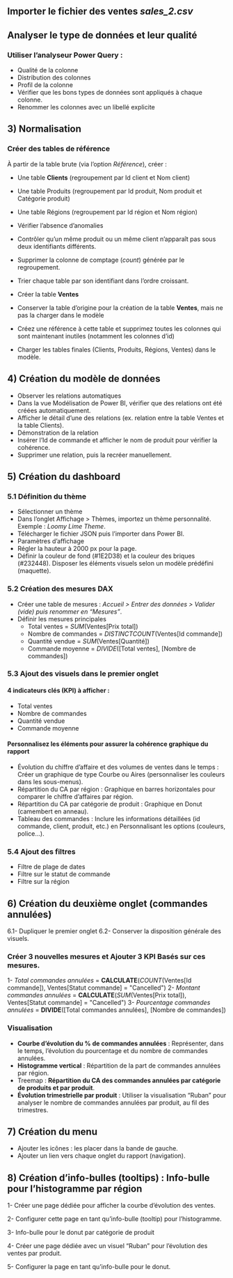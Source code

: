 ## Importer le fichier des ventes *sales_2.csv*

## Analyser le type de données et leur qualité 

### Utiliser l’analyseur Power Query : 

  - Qualité de la colonne
  - Distribution des colonnes
  - Profil de la colonne
  - Vérifier que les bons types de données sont appliqués à chaque colonne.
  - Renommer les colonnes avec un libellé explicite 
  

## 3) Normalisation

### Créer des tables de référence
À partir de la table brute (via l’option *Référence*), créer : 
- Une table **Clients** (regroupement par Id client et Nom client)
- Une table Produits (regroupement par Id produit, Nom produit et Catégorie produit)
- Une table Régions (regroupement par Id région et Nom région)

- Vérifier l’absence d’anomalies
- Contrôler qu’un même produit ou un même client n’apparaît pas sous deux identifiants différents.
- Supprimer la colonne de comptage (*count*) générée par le regroupement.
- Trier chaque table par son identifiant dans l’ordre croissant.
- Créer la table **Ventes**
- Conserver la table d’origine pour la création de la table **Ventes**, mais ne pas la charger dans le modèle
- Créez une référence à cette table et supprimez toutes les colonnes qui sont maintenant inutiles (notamment les colonnes d’id)
- Charger les tables finales (Clients, Produits, Régions, Ventes) dans le modèle.

## 4) Création du modèle de données

- Observer les relations automatiques
- Dans la vue Modélisation de Power BI, vérifier que des relations ont été créées automatiquement.
- Afficher le détail d’une des relations (ex. relation entre la table Ventes et la table Clients).
- Démonstration de la relation
- Insérer l’Id de commande et afficher le nom de produit pour vérifier la cohérence.
- Supprimer une relation, puis la recréer manuellement.

## 5) Création du dashboard

### 5.1 Définition du thème

- Sélectionner un thème
- Dans l’onglet Affichage > Thèmes, importez un thème personnalité. Exemple : *Loomy Lime Theme*.
- Télécharger le fichier JSON puis l’importer dans Power BI.
- Paramètres d’affichage
- Régler la hauteur à 2000 px pour la page.
- Définir la couleur de fond (#1E2D38) et la couleur des briques (#232448).
Disposer les éléments visuels selon un modèle prédéfini (maquette).

### 5.2 Création des mesures DAX
- Créer une table de mesures : *Accueil > Entrer des données > Valider (vide) puis renommer en “Mesures”*.
- Définir les mesures principales
  - Total ventes = *SUM*(Ventes[Prix total])
  - Nombre de commandes = *DISTINCTCOUNT*(Ventes[Id commande])
  - Quantité vendue = *SUM*(Ventes[Quantité])
  - Commande moyenne = *DIVIDE*([Total ventes], [Nombre de commandes])

### 5.3 Ajout des visuels dans le premier onglet

#### 4 indicateurs clés (KPI) à afficher : 
- Total ventes
- Nombre de commandes
- Quantité vendue
- Commande moyenne
  
#### Personnalisez les éléments pour assurer la cohérence graphique du rapport
- Évolution du chiffre d’affaire et des volumes de ventes dans le temps : Créer un graphique de type Courbe ou Aires (personnaliser les couleurs dans les sous-menus).
- Répartition du CA par région : Graphique en barres horizontales pour comparer le chiffre d’affaires par région.
- Répartition du CA par catégorie de produit : Graphique en Donut (camembert en anneau).
- Tableau des commandes : Inclure les informations détaillées (id commande, client, produit, etc.) en Personnalisant les options (couleurs, police…).

### 5.4 Ajout des filtres
- Filtre de plage de dates
- Filtre sur le statut de commande
- Filtre sur la région

## 6) Création du deuxième onglet (commandes annulées)
6.1- Dupliquer le premier onglet
6.2- Conserver la disposition générale des visuels.

### Créer 3 nouvelles mesures et Ajouter 3 KPI Basés sur ces mesures.

1- *Total commandes annulées* = **CALCULATE**(*COUNT*(Ventes[Id commande]), Ventes[Statut commande] = "Cancelled")
2- *Montant commandes annulées* = **CALCULATE**(*SUM*(Ventes[Prix total]), Ventes[Statut commande] = "Cancelled")
3- *Pourcentage commandes annulées* = **DIVIDE**([Total commandes annulées], [Nombre de commandes])

### Visualisation

 - **Courbe d’évolution du % de commandes annulées** : Représenter, dans le temps, l’évolution du pourcentage et du nombre de commandes annulées.
 - **Histogramme vertical** : Répartition de la part de commandes annulées par région.
 - Treemap : **Répartition du CA des commandes annulées par catégorie de produits et par produit**.
 - **Évolution trimestrielle par produit** : Utiliser la visualisation “Ruban” pour analyser le nombre de commandes annulées par produit, au fil des trimestres.

## 7) Création du menu
  - Ajouter les icônes : les placer dans la bande de gauche.
  - Ajouter un lien vers chaque onglet du rapport (navigation).

## 8) Création d’info-bulles (tooltips) : Info-bulle pour l’histogramme par région
  
  1- Créer une page dédiée pour afficher la courbe d’évolution des ventes.
  
  2- Configurer cette page en tant qu’info-bulle (tooltip) pour l’histogramme.
  
  3- Info-bulle pour le donut par catégorie de produit
  
  4- Créer une page dédiée avec un visuel “Ruban” pour l’évolution des ventes par produit.
  
  5- Configurer la page en tant qu’info-bulle pour le donut.



